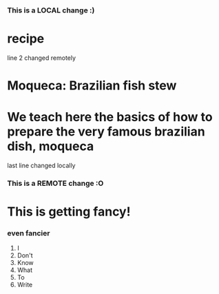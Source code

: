 ### This is a LOCAL change :)
# recipe
line 2 changed remotely
# Moqueca: Brazilian fish stew
# We teach here the basics of how to prepare the very famous brazilian dish, moqueca
last line changed locally
### This is a REMOTE change :O
# This is getting fancy!
### even fancier
1. I
2. Don't
3. Know
4. What
5. To
6. Write



